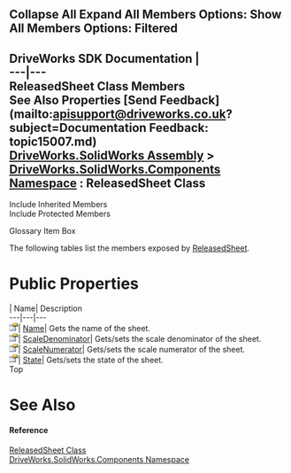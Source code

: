        

 Collapse All Expand All  Members Options: Show All  Members Options: Filtered   
---  
DriveWorks SDK Documentation  |   
---|---  
ReleasedSheet Class Members   
See Also Properties [Send Feedback](mailto:apisupport@driveworks.co.uk?subject=Documentation Feedback: topic15007.md)  
[DriveWorks.SolidWorks Assembly](topic13342.md) > [DriveWorks.SolidWorks.Components Namespace](topic13925.md) : ReleasedSheet Class  
---  
  
Include Inherited Members    
Include Protected Members  


Glossary Item Box

The following tables list the members exposed by [ReleasedSheet](topic15007.md).

# Public Properties

| Name| Description  
---|---|---  
![Public Property](dotnetimages/publicProperty.gif)| [Name](topic15013.md)| Gets the name of the sheet.   
![Public Property](dotnetimages/publicProperty.gif)| [ScaleDenominator](topic15014.md)| Gets/sets the scale denominator of the sheet.   
![Public Property](dotnetimages/publicProperty.gif)| [ScaleNumerator](topic15015.md)| Gets/sets the scale numerator of the sheet.   
![Public Property](dotnetimages/publicProperty.gif)| [State](topic15016.md)| Gets/sets the state of the sheet.   
Top

# See Also

#### Reference

[ReleasedSheet Class](topic15007.md)   
[DriveWorks.SolidWorks.Components Namespace](topic13925.md)


